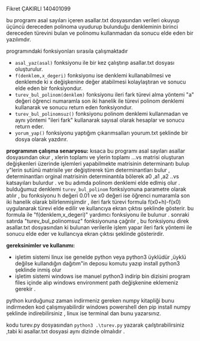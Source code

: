 

Fikret ÇAKIRLI 140401099

bu programı asal sayıları içeren asallar.txt dosyasından verileri okuyup 
üçüncü dereceden polinoma uyudurup bulunduğu denkleminin birinci dereceden 
türevini bulan ve polinomu kullanmadan da sonucu elde eden bir yazılımdır.

programındaki fonksiyonları sırasıla çalışmaktadır
- ```asal_yaz(asal)``` fonksiyonu
ile bir kez çalıştırıp asallar.txt dosyası oluşturulur.
- ```f(denklem,x_degeri)``` fonksiyonu ise
denklemi kullanabilmesi ve denklemde ki x değişkenine değer atabilmesi kolaylaştıran
ve sonucu elde eden bir fonksiyondur.
- ```turev_bul_polinom(denklem)``` fonksiyonu
ileri fark türevi alma yöntemi  "a" değeri öğrenci numaramla son iki hanelik 
ile türevi polinom denklemi kullanarak ve sonucu return eden fonksiyondur.
- ```turev_bul_polinomsuz()```  fonksiyonu 
polinom denklemi kullanmadan ve aynı yöntemi "ileri fark" kullanarak
sayısal olarak hesaplar ve sonucu return eder.
- ```yorum_yap()``` fonksiyonu 
yaptığım çıkarımsalları yourum.txt şeklinde bir dosya olarak yazdırır.

**programının çalışma senaryosu:**
kısaca bu programı asal sayıları asallar dosyasından okur , xlerin toplamı 
ve ylerin toplamı ...vs matrisi oluşturan değişkenleri üzerinde işlemleri yapabilmekte
matrisinin determinantı bulup y"lerin sutünü matrisile yer değiştirerek tüm 
determinantları bulur , determinantları orginal matrisinin determinantıla bölerek 
a0 ,a1 ,a2 ..vs katsayıları bulurdur . ve bu adımda polinom denklemi elde edlmiş olur .
bulduğumuz denklemi ```turev_bul_polinom``` fonksiyonuna parametre olarak atılır 
, bu fonksiyonu h değeri 0.01 ve x0 değeri ise öğrenci numaramla son iki hanelik 
olarak bilirlenmişimdir , ileri fark türevi  formula f(x0+h)-f(x0) uygulanarak türevi elde
edilir ve kullancıya ekran çıktısı şeklinde gösterir. bu formula ile  "f(denklem,x_degeri)" yardımcı fonksiyonu ile bulunur .
sonraki satırda "turev_bul_polinomsuz" fonksiyonuna çağrılır , bu fonksiyonu direk 
asallar.txt dosyasından ki bulunan verilerile işlem yapar ileri fark yöntemi ile 
 sonucu elde eder ve kullancıya ekran çıktısı şeklinde gösterirdir.

**gereksinimler ve kullanımı:**
- işletim sistemi linux ise  genelde python veya python3 üyklüdür ,üyklü değilse 
kullandığın dağıtım"in deposu komutu yazıp install python3 şeklinde inmiş olur 
- işletim sistemi windows ise manuel python3 indirip bin dizisini program files içinde alıp 
windows environment path değişkenine eklemeniz gerekir  .

python kurduğunuz zaman indirmeniz gereken  numpy kitapliği bunu indirmeden kod çalışmıyabilirdir 
windows powershell den pip install numpy şeklinde indirebilirsiniz , linux ise terminal dan bunu yazarsınız.

kodu turev.py dosyasından ```python3 .\turev.py``` yazarak çaılştırabilirsiniz ,tabi ki asallar.txt dosyasi aynı dizinde 
olmalıdır . 




